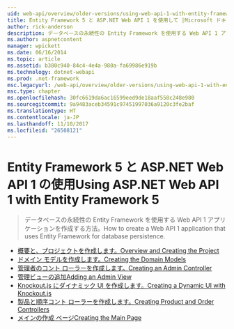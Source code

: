 ```yaml
---
uid: web-api/overview/older-versions/using-web-api-1-with-entity-framework-5/index
title: Entity Framework 5 と ASP.NET Web API 1 を使用して |Microsoft ドキュメント
author: rick-anderson
description: データベースの永続性の Entity Framework を使用する Web API 1 アプリケーションを作成する方法。
ms.author: aspnetcontent
manager: wpickett
ms.date: 06/16/2014
ms.topic: article
ms.assetid: b380c940-84c4-4e4a-980a-fa69986e919b
ms.technology: dotnet-webapi
ms.prod: .net-framework
msc.legacyurl: /web-api/overview/older-versions/using-web-api-1-with-entity-framework-5
msc.type: chapter
ms.openlocfilehash: 30fc6619da6ac16599eed9de18aaf558c248e980
ms.sourcegitcommit: 9a9483aceb34591c97451997036a9120c3fe2baf
ms.translationtype: HT
ms.contentlocale: ja-JP
ms.lasthandoff: 11/10/2017
ms.locfileid: "26508121"
---
```

<a name="using-aspnet-web-api-1-with-entity-framework-5"></a><span data-ttu-id="2fb7f-103">Entity Framework 5 と ASP.NET Web API 1 の使用</span><span class="sxs-lookup"><span data-stu-id="2fb7f-103">Using ASP.NET Web API 1 with Entity Framework 5</span></span>
====================
> <span data-ttu-id="2fb7f-104">データベースの永続性の Entity Framework を使用する Web API 1 アプリケーションを作成する方法。</span><span class="sxs-lookup"><span data-stu-id="2fb7f-104">How to create a Web API 1 application that uses Entity Framework for database persistence.</span></span>


- [<span data-ttu-id="2fb7f-105">概要と、プロジェクトを作成します。</span><span class="sxs-lookup"><span data-stu-id="2fb7f-105">Overview and Creating the Project</span></span>](using-web-api-with-entity-framework-part-1.md)
- [<span data-ttu-id="2fb7f-106">ドメイン モデルを作成します。</span><span class="sxs-lookup"><span data-stu-id="2fb7f-106">Creating the Domain Models</span></span>](using-web-api-with-entity-framework-part-2.md)
- [<span data-ttu-id="2fb7f-107">管理者のコント ローラーを作成します。</span><span class="sxs-lookup"><span data-stu-id="2fb7f-107">Creating an Admin Controller</span></span>](using-web-api-with-entity-framework-part-3.md)
- [<span data-ttu-id="2fb7f-108">管理ビューの追加</span><span class="sxs-lookup"><span data-stu-id="2fb7f-108">Adding an Admin View</span></span>](using-web-api-with-entity-framework-part-4.md)
- [<span data-ttu-id="2fb7f-109">Knockout.js にダイナミック UI を作成します。</span><span class="sxs-lookup"><span data-stu-id="2fb7f-109">Creating a Dynamic UI with Knockout.js</span></span>](using-web-api-with-entity-framework-part-5.md)
- [<span data-ttu-id="2fb7f-110">製品と順序コント ローラーを作成します。</span><span class="sxs-lookup"><span data-stu-id="2fb7f-110">Creating Product and Order Controllers</span></span>](using-web-api-with-entity-framework-part-6.md)
- [<span data-ttu-id="2fb7f-111">メインの作成 ページ</span><span class="sxs-lookup"><span data-stu-id="2fb7f-111">Creating the Main Page</span></span>](using-web-api-with-entity-framework-part-7.md)
